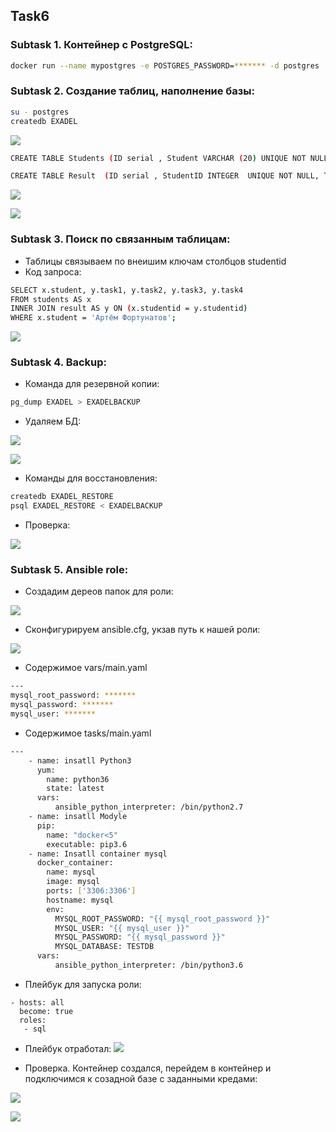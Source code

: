 <!-- ABOUT THE PROJECT -->
## Task6
### Subtask 1. Контейнер с PostgreSQL:

```sh
docker run --name mypostgres -e POSTGRES_PASSWORD=******* -d postgres
```
### Subtask 2. Создание таблиц, наполнение базы:
```sh
su - postgres
createdb EXADEL
```

![](https://github.com/ArtsiomFortunatov/exadel_internship/blob/master/task6/image/createDB.png)

```sh
CREATE TABLE Students (ID serial , Student VARCHAR (20) UNIQUE NOT NULL, StudentID serial UNIQUE NOT NULL);

CREATE TABLE Result  (ID serial , StudentID INTEGER  UNIQUE NOT NULL, TASK1 VARCHAR(10) NOT NULL, TASK2 VARCHAR(10) NONULL, TASK4 VARCHAR(10) NOT NULL, FOREGIN KEY (StudentID) REFERENCES Students (StudentID));
```

![](https://github.com/ArtsiomFortunatov/exadel_internship/blob/master/task6/image/TableStudents.png)

![](https://github.com/ArtsiomFortunatov/exadel_internship/blob/master/task6/image/TableResult.png)

### Subtask 3. Поиск по связанным таблицам:
 * Таблицы связываем по внеишим ключам столбцов studentid
 * Код запроса:

```sh
SELECT x.student, y.task1, y.task2, y.task3, y.task4
FROM students AS x
INNER JOIN result AS y ON (x.studentid = y.studentid)
WHERE x.student = 'Артём Фортунатов';
```

![](https://github.com/ArtsiomFortunatov/exadel_internship/blob/master/task6/image/subtask3.png)

 
### Subtask 4. Backup:

 * Команда для резервной копии:

```sh
pg_dump EXADEL > EXADELBACKUP
```
 * Удаляем БД:

![](https://github.com/ArtsiomFortunatov/exadel_internship/blob/master/task6/image/subtask41.png)

![](https://github.com/ArtsiomFortunatov/exadel_internship/blob/master/task6/image/subtask42.png)

* Команды для восстановления:

```sh  
createdb EXADEL_RESTORE
psql EXADEL_RESTORE < EXADELBACKUP
```
* Проверка:

![](https://github.com/ArtsiomFortunatov/exadel_internship/blob/master/task6/image/subtask43.png)

### Subtask 5. Ansible role:

* Создадим дереов папок для роли:

![](https://github.com/ArtsiomFortunatov/exadel_internship/blob/master/task6/image/subtask5.png)

* Сконфигурируем ansible.cfg, укзав путь к нашей роли:

![](https://github.com/ArtsiomFortunatov/exadel_internship/blob/master/task6/image/subtask52.png)

* Содержимое vars/main.yaml

```sh
---
mysql_root_password: *******
mysql_password: *******
mysql_user: *******
```

* Содержимое tasks/main.yaml

```sh
---
    - name: insatll Python3
      yum:
        name: python36
        state: latest
      vars:
          ansible_python_interpreter: /bin/python2.7
    - name: insatll Modyle
      pip:
        name: "docker<5"
        executable: pip3.6
    - name: Insatll container mysql
      docker_container:
        name: mysql
        image: mysql
        ports: ['3306:3306']
        hostname: mysql
        env:
          MYSQL_ROOT_PASSWORD: "{{ mysql_root_password }}"
          MYSQL_USER: "{{ mysql_user }}"
          MYSQL_PASSWORD: "{{ mysql_password }}"
          MYSQL_DATABASE: TESTDB
      vars:
          ansible_python_interpreter: /bin/python3.6
```


* Плейбук для запуска роли:

```---
- hosts: all
  become: true
  roles:
   - sql
```
* Плейбук отработал:
![](https://github.com/ArtsiomFortunatov/exadel_internship/blob/master/task6/image/subtask55.png)

* Проверка. Контейнер создался, перейдем в контейнер и подключимся к созадной базе с заданными кредами:

![](https://github.com/ArtsiomFortunatov/exadel_internship/blob/master/task6/image/subtask54.png)

![](https://github.com/ArtsiomFortunatov/exadel_internship/blob/master/task6/image/subtask53.png)


